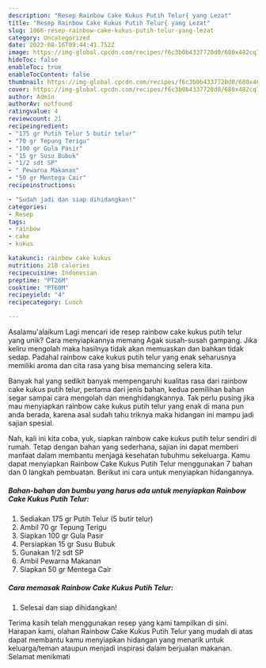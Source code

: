 ```yaml
---
description: "Resep Rainbow Cake Kukus Putih Telur{ yang Lezat"
title: "Resep Rainbow Cake Kukus Putih Telur{ yang Lezat"
slug: 1066-resep-rainbow-cake-kukus-putih-telur-yang-lezat
category: Uncategorized
date: 2022-08-16T09:44:41.752Z
image: https://img-global.cpcdn.com/recipes/f6c3b0b4337720d0/680x482cq70/rainbow-cake-kukus-putih-telur-foto-resep-utama.jpg
hideToc: false
enableToc: true
enableTocContent: false
thumbnail: https://img-global.cpcdn.com/recipes/f6c3b0b4337720d0/680x482cq70/rainbow-cake-kukus-putih-telur-foto-resep-utama.jpg
cover: https://img-global.cpcdn.com/recipes/f6c3b0b4337720d0/680x482cq70/rainbow-cake-kukus-putih-telur-foto-resep-utama.jpg
author: Admin
authorAv: notfound
ratingvalue: 4
reviewcount: 21
recipeingredient:
- "175 gr Putih Telur 5 butir telur"
- "70 gr Tepung Terigu"
- "100 gr Gula Pasir"
- "15 gr Susu Bubuk"
- "1/2 sdt SP"
- " Pewarna Makanan"
- "50 gr Mentega Cair"
recipeinstructions:

- "Sudah jadi dan siap dihidangkan!"
categories:
- Resep
tags:
- rainbow
- cake
- kukus

katakunci: rainbow cake kukus 
nutrition: 218 calories
recipecuisine: Indonesian
preptime: "PT26M"
cooktime: "PT60M"
recipeyield: "4"
recipecategory: Lunch

---
```



Asalamu'alaikum Lagi mencari ide resep rainbow cake kukus putih telur yang unik? Cara menyiapkannya memang Agak susah-susah gampang. Jika keliru mengolah maka hasilnya tidak akan memuaskan dan bahkan tidak sedap. Padahal rainbow cake kukus putih telur yang enak seharusnya memiliki aroma dan cita rasa yang bisa memancing selera kita.




Banyak hal yang sedikit banyak mempengaruhi kualitas rasa dari rainbow cake kukus putih telur, pertama dari jenis bahan, kedua pemilihan bahan segar sampai cara mengolah dan menghidangkannya. Tak perlu pusing jika mau menyiapkan rainbow cake kukus putih telur yang enak di mana pun anda berada, karena asal sudah tahu triknya maka hidangan ini mampu jadi sajian spesial.


Nah, kali ini kita coba, yuk, siapkan rainbow cake kukus putih telur sendiri di rumah. Tetap dengan bahan yang sederhana, sajian ini dapat memberi manfaat dalam membantu menjaga kesehatan tubuhmu sekeluarga. Kamu dapat menyiapkan Rainbow Cake Kukus Putih Telur menggunakan 7 bahan dan 0 langkah pembuatan. Berikut ini cara untuk menyiapkan hidangannya.

<!--inarticleads1-->

##### Bahan-bahan dan bumbu yang harus ada untuk menyiapkan Rainbow Cake Kukus Putih Telur:

1. Sediakan 175 gr Putih Telur (5 butir telur)
1. Ambil 70 gr Tepung Terigu
1. Siapkan 100 gr Gula Pasir
1. Persiapkan 15 gr Susu Bubuk
1. Gunakan 1/2 sdt SP
1. Ambil  Pewarna Makanan
1. Siapkan 50 gr Mentega Cair




<!--inarticleads2-->

##### Cara memasak Rainbow Cake Kukus Putih Telur:


1. Selesai dan siap dihidangkan!



Terima kasih telah menggunakan resep yang kami tampilkan di sini. Harapan kami, olahan Rainbow Cake Kukus Putih Telur yang mudah di atas dapat membantu kamu menyiapkan hidangan yang menarik untuk keluarga/teman ataupun menjadi inspirasi dalam berjualan makanan. Selamat menikmati
